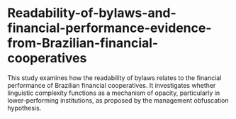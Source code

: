 # Readability-of-bylaws-and-financial-performance-evidence-from-Brazilian-financial-cooperatives
This study examines how the readability of bylaws relates to the financial performance of Brazilian financial cooperatives. It investigates whether linguistic complexity functions as a mechanism of opacity, particularly in lower-performing institutions, as proposed by the management obfuscation hypothesis.
